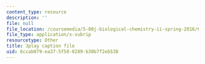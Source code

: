 ```yaml
---
content_type: resource
description: ''
file: null
file_location: /coursemedia/5-08j-biological-chemistry-ii-spring-2016/6ccab079ea375f508289b30b7f2eb538_OrCYxJz2Hlc.vtt
file_type: application/x-subrip
resourcetype: Other
title: 3play caption file
uid: 6ccab079-ea37-5f50-8289-b30b7f2eb538
---
```


